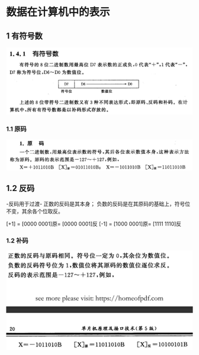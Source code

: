# 数据在计算机中的表示

## 1 有符号数


![alt text](image-25.png)

### 1.1 原码
![alt text](image-26.png)

## 1.2 反码
-反码用于过渡-
正数的反码是其本身；
负数的反码是在其原码的基础上，符号位不变，其余各个位取反。

[+1] = [0000 0001]原= [0000 0001]反
[-1] = [1000 0001]原= [1111 1110]反

### 1.2 补码
![alt text](image-27.png)